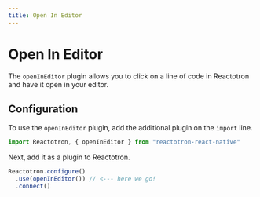 ```yaml
---
title: Open In Editor
---
```


# Open In Editor

The `openInEditor` plugin allows you to click on a line of code in Reactotron and have it open in your editor.

## Configuration

To use the `openInEditor` plugin, add the additional plugin on the `import` line.

```js
import Reactotron, { openInEditor } from "reactotron-react-native"
```

Next, add it as a plugin to Reactotron.

```js
Reactotron.configure()
  .use(openInEditor()) // <--- here we go!
  .connect()
```
